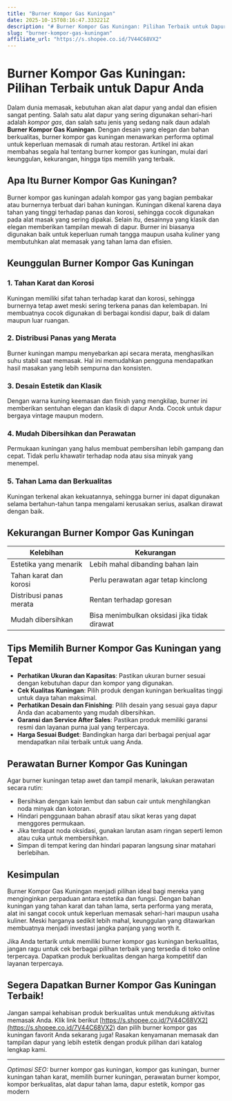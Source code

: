 ```yaml
---
title: "Burner Kompor Gas Kuningan"
date: 2025-10-15T08:16:47.333221Z
description: "# Burner Kompor Gas Kuningan: Pilihan Terbaik untuk Dapur Anda..."
slug: "burner-kompor-gas-kuningan"
affiliate_url: "https://s.shopee.co.id/7V44C68VX2"
---
```

# Burner Kompor Gas Kuningan: Pilihan Terbaik untuk Dapur Anda

Dalam dunia memasak, kebutuhan akan alat dapur yang andal dan efisien sangat penting. Salah satu alat dapur yang sering digunakan sehari-hari adalah *kompor gas*, dan salah satu jenis yang sedang naik daun adalah **Burner Kompor Gas Kuningan**. Dengan desain yang elegan dan bahan berkualitas, burner kompor gas kuningan menawarkan performa optimal untuk keperluan memasak di rumah atau restoran. Artikel ini akan membahas segala hal tentang burner kompor gas kuningan, mulai dari keunggulan, kekurangan, hingga tips memilih yang terbaik.

## Apa Itu Burner Kompor Gas Kuningan?

Burner kompor gas kuningan adalah kompor gas yang bagian pembakar atau burnernya terbuat dari bahan kuningan. Kuningan dikenal karena daya tahan yang tinggi terhadap panas dan korosi, sehingga cocok digunakan pada alat masak yang sering dipakai. Selain itu, desainnya yang klasik dan elegan memberikan tampilan mewah di dapur. Burner ini biasanya digunakan baik untuk keperluan rumah tangga maupun usaha kuliner yang membutuhkan alat memasak yang tahan lama dan efisien.

## Keunggulan Burner Kompor Gas Kuningan

### 1. Tahan Karat dan Korosi

Kuningan memiliki sifat tahan terhadap karat dan korosi, sehingga burnernya tetap awet meski sering terkena panas dan kelembapan. Ini membuatnya cocok digunakan di berbagai kondisi dapur, baik di dalam maupun luar ruangan.

### 2. Distribusi Panas yang Merata

Burner kuningan mampu menyebarkan api secara merata, menghasilkan suhu stabil saat memasak. Hal ini memudahkan pengguna mendapatkan hasil masakan yang lebih sempurna dan konsisten.

### 3. Desain Estetik dan Klasik

Dengan warna kuning keemasan dan finish yang mengkilap, burner ini memberikan sentuhan elegan dan klasik di dapur Anda. Cocok untuk dapur bergaya vintage maupun modern.

### 4. Mudah Dibersihkan dan Perawatan

Permukaan kuningan yang halus membuat pembersihan lebih gampang dan cepat. Tidak perlu khawatir terhadap noda atau sisa minyak yang menempel.

### 5. Tahan Lama dan Berkualitas

Kuningan terkenal akan kekuatannya, sehingga burner ini dapat digunakan selama bertahun-tahun tanpa mengalami kerusakan serius, asalkan dirawat dengan baik.

## Kekurangan Burner Kompor Gas Kuningan

| Kelebihan               | Kekurangan                     |
|-------------------------|--------------------------------|
| Estetika yang menarik  | Lebih mahal dibanding bahan lain |
| Tahan karat dan korosi| Perlu perawatan agar tetap kinclong |
| Distribusi panas merata| Rentan terhadap goresan       |
| Mudah dibersihkan      | Bisa menimbulkan oksidasi jika tidak dirawat |

## Tips Memilih Burner Kompor Gas Kuningan yang Tepat

- **Perhatikan Ukuran dan Kapasitas**: Pastikan ukuran burner sesuai dengan kebutuhan dapur dan kompor yang digunakan.
- **Cek Kualitas Kuningan**: Pilih produk dengan kuningan berkualitas tinggi untuk daya tahan maksimal.
- **Perhatikan Desain dan Finishing**: Pilih desain yang sesuai gaya dapur Anda dan acabamento yang mudah dibersihkan.
- **Garansi dan Service After Sales**: Pastikan produk memiliki garansi resmi dan layanan purna jual yang terpercaya.
- **Harga Sesuai Budget**: Bandingkan harga dari berbagai penjual agar mendapatkan nilai terbaik untuk uang Anda.

## Perawatan Burner Kompor Gas Kuningan

Agar burner kuningan tetap awet dan tampil menarik, lakukan perawatan secara rutin:

- Bersihkan dengan kain lembut dan sabun cair untuk menghilangkan noda minyak dan kotoran.
- Hindari penggunaan bahan abrasif atau sikat keras yang dapat menggores permukaan.
- Jika terdapat noda oksidasi, gunakan larutan asam ringan seperti lemon atau cuka untuk membersihkan.
- Simpan di tempat kering dan hindari paparan langsung sinar matahari berlebihan.

## Kesimpulan

Burner Kompor Gas Kuningan menjadi pilihan ideal bagi mereka yang menginginkan perpaduan antara estetika dan fungsi. Dengan bahan kuningan yang tahan karat dan tahan lama, serta performa yang merata, alat ini sangat cocok untuk keperluan memasak sehari-hari maupun usaha kuliner. Meski harganya sedikit lebih mahal, keunggulan yang ditawarkan membuatnya menjadi investasi jangka panjang yang worth it.

Jika Anda tertarik untuk memiliki burner kompor gas kuningan berkualitas, jangan ragu untuk cek berbagai pilihan terbaik yang tersedia di toko online terpercaya. Dapatkan produk berkualitas dengan harga kompetitif dan layanan terpercaya.

## Segera Dapatkan Burner Kompor Gas Kuningan Terbaik!

Jangan sampai kehabisan produk berkualitas untuk mendukung aktivitas memasak Anda. Klik link berikut [https://s.shopee.co.id/7V44C68VX2](https://s.shopee.co.id/7V44C68VX2) dan pilih burner kompor gas kuningan favorit Anda sekarang juga! Rasakan kenyamanan memasak dan tampilan dapur yang lebih estetik dengan produk pilihan dari katalog lengkap kami.

---

*Optimasi SEO:* burner kompor gas kuningan, kompor gas kuningan, burner kuningan tahan karat, memilih burner kuningan, perawatan burner kompor, kompor berkualitas, alat dapur tahan lama, dapur estetik, kompor gas modern